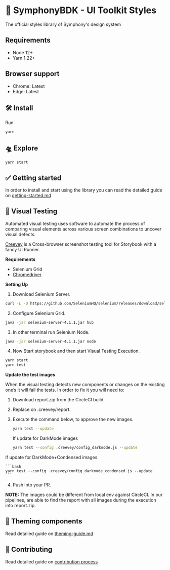 # 💄 SymphonyBDK - UI Toolkit Styles

The official styles library of Symphony's design system

## Requirements

- Node 12+
- Yarn 1.22+

## Browser support

- Chrome: Latest
- Edge: Latest

## 🛠 Install

Run

```
yarn
```

## 🛸 Explore

```
yarn start
```

## ✅ Getting started

In order to install and start using the library you can read the detailed guide on [getting-started.md](https://github.com/SymphonyPlatformSolutions/symphony-bdk-ui-toolkit-styles/blob/master/docs/getting-started.md)

## 🤖 Visual Testing

Automated visual testing uses software to automate the process of comparing visual elements across various screen combinations to uncover visual defects.

[Creevey](https://github.com/wKich/creevey/) is a Cross-browser screenshot testing tool for Storybook with a fancy UI Runner.

**Requirements**  

 - Selenium Grid
 - [Chromedriver](https://chromedriver.chromium.org/downloads)  

**Setting Up**  

 1. Download Selenium Server.

```bash
curl -L -O https://github.com/SeleniumHQ/selenium/releases/download/selenium-4.1.0/selenium-server-4.1.1.jar
```

2. Configure Selenium Grid.

```bash
java -jar selenium-server-4.1.1.jar hub
```
3. In other terminal run Selenium Node.

```bash
java -jar selenium-server-4.1.1.jar node
````

4. Now Start storybook and then start Visual Testing Execution.
```bash
yarn start
yarn test
```
**Update the test images**  

When the visual testing detects new components or changes on the existing one’s it will fail the tests. In order to fix it you will need to:

 1. Download report.zip from the CircleCI build.
 2. Replace on .creevey/report.
 3. Execute the command below, to approve the new images.
	```bash
	yarn test --update
	```

	If update for DarkMode images

	```bash
	yarn test --config .creevey/config_darkmode.js --update
	```

  If update for DarkMode+Condensed images

	```bash
	yarn test --config .creevey/config_darkmode_condensed.js --update
	```
4. Push into your PR.

**NOTE:** The images could be different from local env against CircleCI. In our pipelines, are able to find the report with all images during the execution into report.zip.
## 🧩 Theming components

Read detailed guide on [theming-guide.md](https://github.com/SymphonyPlatformSolutions/symphony-bdk-ui-toolkit-styles/blob/master/docs/theming-guide.md)

## 💪 Contributing

Read detailed guide on [contribution process](https://github.com/SymphonyPlatformSolutions/symphony-bdk-ui-toolkit-styles/blob/master/docs/contributing.md)
